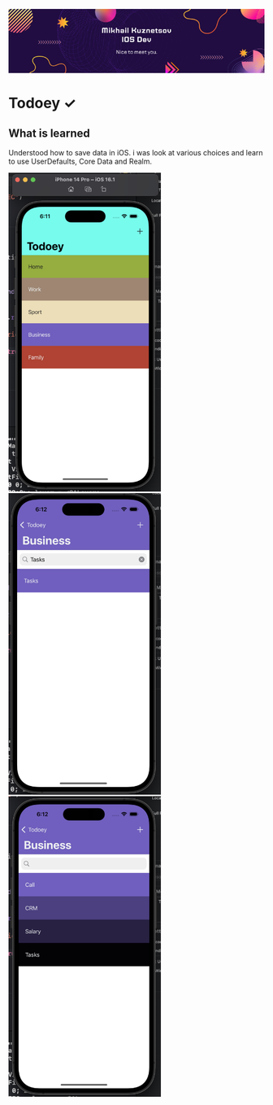 ![App Brewery Banner](Documentation/MikhailKuznetsov_Dev_01.png)



# Todoey ✓



## What is learned

Understood how to save data in iOS. i was look at various choices and learn to use UserDefaults, Core Data and Realm.



<img src="Documentation/Todoye_1.png" width="300">
<img src="Documentation/Todoye_2.png" width="300">
<img src="Documentation/Todoye_3.png" width="300">

